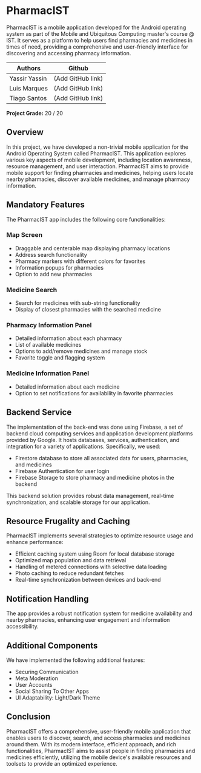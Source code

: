 # PharmacIST

PharmacIST is a mobile application developed for the Android operating system as part of the Mobile and Ubiquitous Computing master's course @ IST. It serves as a platform to help users find pharmacies and medicines in times of need, providing a comprehensive and user-friendly interface for discovering and accessing pharmacy information.

Authors | Github
--------|--------
Yassir Yassin | (Add GitHub link)
Luis Marques | (Add GitHub link)
Tiago Santos | (Add GitHub link)

**Project Grade:** 20 / 20

## Overview

In this project, we have developed a non-trivial mobile application for the Android Operating System called PharmacIST. This application explores various key aspects of mobile development, including location awareness, resource management, and user interaction. PharmacIST aims to provide mobile support for finding pharmacies and medicines, helping users locate nearby pharmacies, discover available medicines, and manage pharmacy information.

## Mandatory Features

The PharmacIST app includes the following core functionalities:

### Map Screen
- Draggable and centerable map displaying pharmacy locations
- Address search functionality
- Pharmacy markers with different colors for favorites
- Information popups for pharmacies
- Option to add new pharmacies

### Medicine Search
- Search for medicines with sub-string functionality
- Display of closest pharmacies with the searched medicine

### Pharmacy Information Panel
- Detailed information about each pharmacy
- List of available medicines
- Options to add/remove medicines and manage stock
- Favorite toggle and flagging system

### Medicine Information Panel
- Detailed information about each medicine
- Option to set notifications for availability in favorite pharmacies

## Backend Service

The implementation of the back-end was done using Firebase, a set of backend cloud computing services and application development platforms provided by Google. It hosts databases, services, authentication, and integration for a variety of applications. Specifically, we used:

- Firestore database to store all associated data for users, pharmacies, and medicines
- Firebase Authentication for user login
- Firebase Storage to store pharmacy and medicine photos in the backend

This backend solution provides robust data management, real-time synchronization, and scalable storage for our application.

## Resource Frugality and Caching

PharmacIST implements several strategies to optimize resource usage and enhance performance:

- Efficient caching system using Room for local database storage
- Optimized map population and data retrieval
- Handling of metered connections with selective data loading
- Photo caching to reduce redundant fetches
- Real-time synchronization between devices and back-end

## Notification Handling

The app provides a robust notification system for medicine availability and nearby pharmacies, enhancing user engagement and information accessibility.

## Additional Components

We have implemented the following additional features:

- Securing Communication
- Meta Moderation
- User Accounts
- Social Sharing To Other Apps
- UI Adaptability: Light/Dark Theme

## Conclusion

PharmacIST offers a comprehensive, user-friendly mobile application that enables users to discover, search, and access pharmacies and medicines around them. With its modern interface, efficient approach, and rich functionalities, PharmacIST aims to assist people in finding pharmacies and medicines efficiently, utilizing the mobile device's available resources and toolsets to provide an optimized experience.
